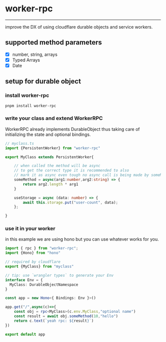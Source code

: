 # worker-rpc

---

improve the DX of using cloudflare durable objects and service workers.

## supported method parameters

- [x] number, string, arrays
- [x] Typed Arrays
- [x] Date

## setup for durable object

### install worker-rpc

```bash
pnpm install worker-rpc
```

### write your class and extend WorkerRPC

WorkerRPC already implements DurableObject thus taking care of initializing the state and optional bindings.

```ts
// myclass.ts
import {PersistentWorker} from "worker-rpc"

export MyClass extends PersistentWorker{

    // when called the method will be async
    // to get the correct type it is recommended to also
    // mark it as async even tough no async call is being made by someMethod()
    someMethod = async(arg1:number,arg2:string) => {
        return arg2.length * arg1
    }

    useStorage = async (data: number) => {
        await this.storage.put("user-count", data);
	};

}

```

### use it in your worker

in this example we are using hono but you can use whatever works for you.

```ts
import { rpc } from "worker-rpc";
import {Hono} from "hono"

// required by cloudflare
export {MyClass} from "myclass"

// tip: use `wrangler types` to generate your Env
interface Env = {
  MyClass: DurableObjectNamespace
}

const app = new Hono<{ Bindings: Env }>()

app.get("/",async(c)=>{
    const obj = rpc<MyClass>(c.env.MyClass,"optional name")
    const result = await obj.someMethod(10,"hello")
    return c.text(`yeah rpc: ${result}`)
})

export default app
```

